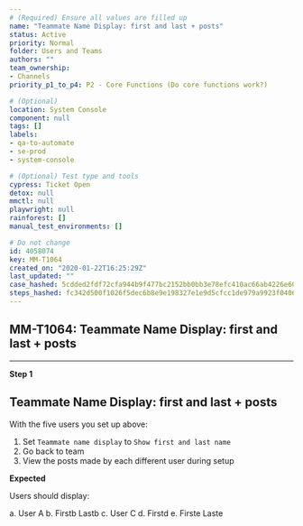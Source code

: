 ```yaml
---
# (Required) Ensure all values are filled up
name: "Teammate Name Display: first and last + posts"
status: Active
priority: Normal
folder: Users and Teams
authors: ""
team_ownership: 
- Channels
priority_p1_to_p4: P2 - Core Functions (Do core functions work?)

# (Optional)
location: System Console
component: null
tags: []
labels: 
- qa-to-automate
- se-prod
- system-console

# (Optional) Test type and tools
cypress: Ticket Open
detox: null
mmctl: null
playwright: null
rainforest: []
manual_test_environments: []

# Do not change
id: 4058074
key: MM-T1064
created_on: "2020-01-22T16:25:29Z"
last_updated: ""
case_hashed: 5cdded2fdf72cfa944b9f477bc2152bb0bb3e78efc410ac66ab4226e603b0a63561f9c6d9ed546f17cb4117cfa350d9a
steps_hashed: fc342d500f1026f5dec6b8e9e198327e1e9d5cfcc1de979a9923f0406d6ed5e0a39e126fe92380a2cd08db04472d7b71
---
```


<!-- (Auto-generated) Based on frontmatter's "key" and "name" -->

## MM-T1064: Teammate Name Display: first and last + posts

---

**Step 1**

Teammate Name Display: first and last + posts
--------------------
With the five users you set up above:
1. Set `Teammate name display` to `Show first and last name`
2. Go back to team
3. View the posts made by each different user during setup

**Expected**

Users should display:

a. User A
b. Firstb Lastb
c. User C
d. Firstd
e. Firste Laste
